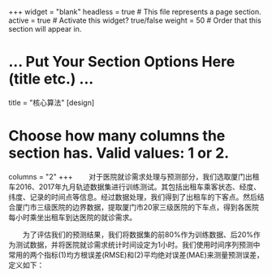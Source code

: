 +++
widget = "blank"
headless = true  # This file represents a page section.
active = true  # Activate this widget? true/false
weight = 50  # Order that this section will appear in.


# ... Put Your Section Options Here (title etc.) ...
title = "核心算法"
[design]
  # Choose how many columns the section has. Valid values: 1 or 2.
  columns = "2"
+++
&emsp;&emsp;对于医院就诊需求处理与预测部分，我们选取厦门出租车2016、2017年九月轨迹数据集进行训练测试。其包括出租车乘客状态、经度、纬度、记录的时间点等信息。经过数据处理，我们得到了出租车的下客点。然后结合厦门市三级医院的边界数据，提取厦门市20家三级医院的下车点，得到各医院每小时乘坐出租车到达医院的就诊需求。

&emsp;&emsp;为了评估我们的预测结果，我们将数据集的前80%作为训练数据、后20%作为测试数据，并将医院就诊需求统计时间设定为1小时。我们使用时间序列预测中常用的两个指标(1)均方根误差(RMSE)和(2)平均绝对误差(MAE)来测量预测误差，定义如下：


